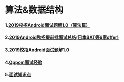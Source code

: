 # 算法&数据结构


#### 1.[2019校招Android面试题解1.0（算法篇）](https://www.jianshu.com/p/9648e8dd5bdb)

#### 2.[2019Android秋招提前批面试总结(已拿BAT等6家offer)](https://www.jianshu.com/p/0f72ac621f82)

#### 3.[2019校招Android面试题解1.0](https://www.jianshu.com/p/718aa3c1a70b)

#### 4.[Oppom面试经验](https://www.jianshu.com/p/b110f9c1384c)

#### 5.[面试知识点](github，jsonchao)